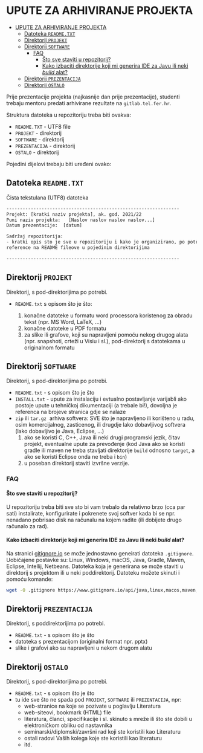 # UPUTE ZA ARHIVIRANJE PROJEKTA

<!-- TOC -->

- [UPUTE ZA ARHIVIRANJE PROJEKTA](#upute-za-arhiviranje-projekta)
  - [Datoteka `README.TXT`](#datoteka-readmetxt)
  - [Direktorij `PROJEKT`](#direktorij-projekt)
  - [Direktorij `SOFTWARE`](#direktorij-software)
    - [FAQ](#faq)
      - [Što sve staviti u repozitorij?](#što-sve-staviti-u-repozitorij)
      - [Kako izbaciti direktorije koji mi generira IDE za Javu ili neki _build_ alat?](#kako-izbaciti-direktorije-koji-mi-generira-ide-za-javu-ili-neki-build-alat)
  - [Direktorij `PREZENTACIJA`](#direktorij-prezentacija)
  - [Direktorij `OSTALO`](#direktorij-ostalo)

<!-- /TOC -->

Prije prezentacije projekta (najkasnije dan prije prezentacije), studenti trebaju mentoru predati arhivirane rezultate na `gitlab.tel.fer.hr`.

Struktura datoteka u repozitoriju treba biti ovakva:

- `README.TXT` - UTF8 file
- `PROJEKT` - direktorij
- `SOFTWARE` - direktorij
- `PREZENTACIJA` - direktorij
- `OSTALO` - direktorij

Pojedini dijelovi trebaju biti uređeni ovako:

## Datoteka `README.TXT`

Čista tekstulana (UTF8) datoteka

```txt
----------------------------------------------------------------
Projekt: [kratki naziv projekta], ak. god. 2021/22
Puni naziv projekta:   [Naslov naslov naslov naslov...]
Datum prezentacije:  [datum]

Sadržaj repozitorija:
- kratki opis sto je sve u repozitoriju i kako je organizirano, po potrebi
reference na README fileove u pojedinim direktorijima

----------------------------------------------------------------
```

## Direktorij `PROJEKT`

Direktorij, s pod-direktorijima po potrebi.

- `README.txt` s opisom što je što:

  1. konačne datoteke u formatu word processora koristenog za obradu tekst (npr. MS Word, LaTeX, ...)
  2. konačne datoteke u PDF formatu
  3. za slike ili grafove, koji su napravljeni pomoću nekog drugog alata (npr. snapshoti, crteži u Visiu i sl.), pod-direktorij s datotekama u originalnom formatu

## Direktorij `SOFTWARE`

Direktorij, s pod-direktorijima po potrebi.

- `README.txt` - s opisom što je što
- `INSTALL.txt` - upute za instalaciju i evtualno postavljanje varijabli ako postoje upute u tehničkoj dikumentaciji (a trebale bi!), dovoljna je referenca na brojeve stranica gdje se nalaze
- `zip` ili `tar.gz`  arhiva softvera: SVE što je napravljeno ili korišteno u radu, osim komercijalnog, zasticenog, ili drugdje lako dobavljivog softvera (lako dobavljivo je Java, Eclipse, ...)
  1. ako se koristi C, C++, Java ili neki drugi programski jezik, čitav projekt, eventualne upute za prevođenje (kod Java ako se koristi gradle ili maven ne treba stavljati direktorije `build` odnosno `target`, a ako se koristi Eclipse onda ne treba i `bin`)
  2. u poseban direktorij staviti izvršne verzije.

### FAQ

#### Što sve staviti u repozitorij?

U repozitoriju treba biti sve sto bi vam trebalo da relativno brzo
(cca par sati) instalirate, konfigurirate i pokrenete svoj softver
kada bi se npr. nenadano pobrisao disk na računalu na kojem
radite (ili dobijete drugo računalo za rad).

#### Kako izbaciti direktorije koji mi generira IDE za Javu ili neki _build_ alat?

Na stranici [gitignore.io](https://www.gitignore.io) se može jednostavno
geneirati datoteka `.gitignore`. Uobičajene postavke su: Linux, Windows, macOS, Java, Gradle, Maven, Eclipse, Intellij, Netbeans. Datoteka koja je generirana se može staviti u direktorij s projektom ili u neki poddirektorij. Datoteku možete skinuti i pomoću komande:

```sh
wget -O .gitignore https://www.gitignore.io/api/java,linux,macos,maven,gradle,windows,eclipse,intellij,netbeans
```

## Direktorij `PREZENTACIJA`

Direktorij, s poddirektorijima po potrebi.

- `README.txt` - s opisom što je što
- datoteka s prezentacijom (originalni format npr. pptx)
- slike i grafovi ako su napravljeni u nekom drugom alatu

## Direktorij `OSTALO`

Direktorij, s pod-direktorijima po potrebi.

- `README.txt` - s opisom što je što
- tu ide sve što ne spada pod `PROJEKT`, `SOFTWARE` ili `PREZENTACIJA`, npr:
  - web-stranice na koje se pozivate u poglavlju Literatura
  - web-siteovi, bookmark (HTML) file
  - literatura, članci, specifikacije i sl. skinuto s mreže ili što ste dobili u elektroničkom obliku od nastavnika
  - seminarski/diplomski/završni rad koji ste koristili kao Literaturu
  - ostali radovi Vaših kolega koje ste koristili kao literaturu
  - itd.
